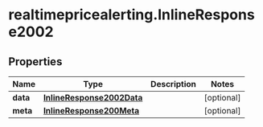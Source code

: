 # realtimepricealerting.InlineResponse2002

## Properties

Name | Type | Description | Notes
------------ | ------------- | ------------- | -------------
**data** | [**InlineResponse2002Data**](InlineResponse2002Data.md) |  | [optional] 
**meta** | [**InlineResponse200Meta**](InlineResponse200Meta.md) |  | [optional] 


